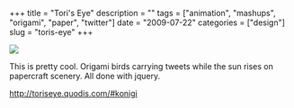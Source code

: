 +++
title = "Tori's Eye"
description = ""
tags = ["animation", "mashups", "origami", "paper", "twitter"]
date = "2009-07-22"
categories = ["design"]
slug = "toris-eye"
+++


 

  <div id="screens-thumbs" class="clearfix">
    <div class="txt-center" id="design-submission"><a href="http://toriseye.quodis.com/#konigi"><img id='bluga-thumbnail-1837' class='bluga-thumbnail large' src='http://media.konigi.com/bluga/
wt4a670b9c28d28_0.jpg'/></a></div>  
  </div>   
<p>This is pretty cool. Origami birds carrying tweets while the sun rises on papercraft scenery. All done with jquery.</p>
<p><a href="http://toriseye.quodis.com/#konigi">http://toriseye.quodis.com/#konigi</a></p>




